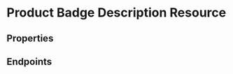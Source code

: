 # Product Badge Description Resource

## Properties

<ResourceProperties :resource="'product_badge_description'" :lang="'en'"/>

## Endpoints

[//]: <> (GET ENDPOINT)
<ResourceEndpoint :resource="'product_badge_description'" :endpoint="'get'" :lang="'en'">

<template v-slot:responseJSON>

<<< @/docs/fixtures/api/product_badge_description/response/json/get_id.json

</template>

<template v-slot:responseXML>

<<< @/docs/fixtures/api/product_badge_description/response/xml/get_id.xml

</template>

</ResourceEndpoint>

[//]: <> (GETCOLLECTION ENDPOINT)
<ResourceEndpoint :resource="'product_badge_description'" :endpoint="'getCollection'" :lang="'en'">

<template v-slot:responseJSON>

<<< @/docs/fixtures/api/product_badge_description/response/json/get_page.json

</template>

<template v-slot:responseXML>

<<< @/docs/fixtures/api/product_badge_description/response/xml/get_page.xml

</template>

</ResourceEndpoint>

[//]: <> (POST ENDPOINT)
<ResourceEndpoint :resource="'product_badge_description'" :endpoint="'post'" :lang="'en'">

<template v-slot:request>

<<< @/docs/fixtures/api/product_badge_description/request/post.json

</template>

<template v-slot:responseJSON>

<<< @/docs/fixtures/api/product_badge_description/response/json/get_id.json

</template>

<template v-slot:responseXML>

<<< @/docs/fixtures/api/product_badge_description/response/xml/get_id.xml

</template>

</ResourceEndpoint>

[//]: <> (PUT ENDPOINT)
<ResourceEndpoint :resource="'product_badge_description'" :endpoint="'put'" :lang="'en'">

<template v-slot:request>

<<< @/docs/fixtures/api/product_badge_description/request/post.json

</template>

<template v-slot:responseJSON>

<<< @/docs/fixtures/api/product_badge_description/response/json/get_id.json

</template>

<template v-slot:responseXML>

<<< @/docs/fixtures/api/product_badge_description/response/xml/get_id.xml

</template>

</ResourceEndpoint>

[//]: <> (DELETE ENDPOINT)
<ResourceEndpoint :resource="'product_badge_description'" :endpoint="'delete'" :lang="'en'"/>


